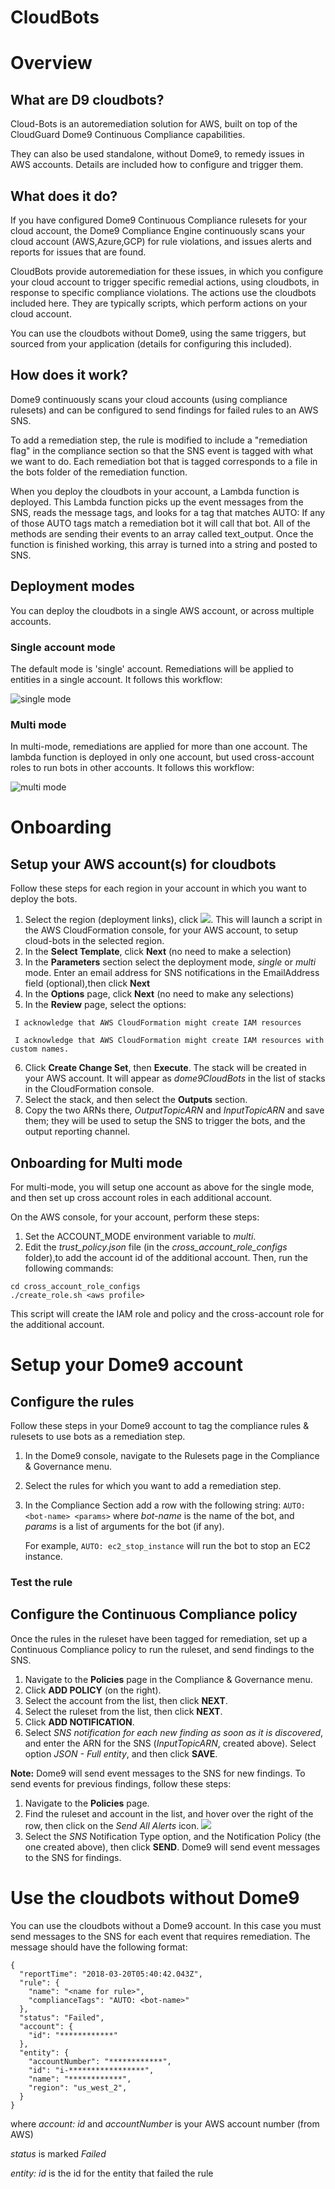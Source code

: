 # CloudBots

# Overview

## What are D9 cloudbots?

Cloud-Bots is an autoremediation solution for AWS, built on top of the CloudGuard Dome9 Continuous Compliance capabilities.

They can also be used standalone, without Dome9, to remedy issues in AWS accounts. Details are included how to configure and trigger them. 

## What does it do?

If you have configured Dome9 Continuous Compliance rulesets for your cloud account, the Dome9 Compliance Engine continuously scans  your cloud account (AWS,Azure,GCP) for rule violations, and issues alerts and reports for issues that are found.

CloudBots provide autoremediation for these issues, in which you configure your cloud account to  trigger  specific remedial actions, using cloudbots, in response to specific compliance violations. The actions use the  cloudbots included here. They are  typically  scripts, which perform actions on your cloud account.

You can use the cloudbots without Dome9, using the same triggers, but sourced from your application (details for configuring this included).

## How does it work?

Dome9 continuously  scans your cloud accounts (using compliance rulesets)  and can be configured to send findings for  failed rules to an AWS SNS.

To add a remediation step, the rule is modified to include  a "remediation flag" in the compliance section so that the SNS event is tagged with what we want to do.
Each remediation bot that is tagged corresponds to a file in the bots folder of the remediation function.

When you deploy the cloudbots in your account, a Lambda function is deployed. This Lambda function picks up the event messages from the SNS, reads the message tags, and looks for a tag that matches AUTO:
If any of those AUTO tags match a remediation bot it will call that bot.
All of the methods are sending their events to an array called text_output. Once the function is finished working, this array is turned into a string and posted to SNS.

## Deployment modes

You can deploy the cloudbots in a single AWS account, or across multiple accounts.

### Single account mode

The default mode is 'single' account. Remediations will be applied to entities in a single account. It follows this workflow:

![single mode](docs/pictures/data-flow.png)


### Multi mode

In multi-mode, remediations are applied for more than one account. The lambda function is deployed in only one account, but used cross-account roles to run bots in other accounts. It follows this workflow:

![multi mode](docs/pictures/cs2_multi_acct_workflow.png)


# Onboarding

## Setup your AWS account(s) for cloudbots
Follow these steps for each region in your account in which you want to deploy the bots.

1. Select the region (deployment links), click  [<img src="https://s3.amazonaws.com/cloudformation-examples/cloudformation-launch-stack.png">](https://console.aws.amazon.com/cloudformation/home?region=us-east-1#/stacks/new?stackName=dome9CloudBots&templateURL=https://s3.amazonaws.com/dome9cftemplatesuseast1/cloudbots_cftemplate.yaml). 
This will launch a script in the AWS CloudFormation console, for your AWS account, to setup cloud-bots in the selected region.
1. In the **Select Template**, click **Next** (no need to make a selection)
1. In the **Parameters** section select the deployment mode, *single* or *multi* mode. Enter an email address for SNS notifications in the EmailAddress field (optional),then click **Next**
1. In the **Options** page, click **Next** (no need to make any selections)
1. In the **Review** page, select the options:

``` I acknowledge that AWS CloudFormation might create IAM resources```

``` I acknowledge that AWS CloudFormation might create IAM resources with custom names.```

6. Click **Create Change Set**, then **Execute**. The stack will be created in your AWS account. It will appear as *dome9CloudBots* in the list of stacks in the CloudFormation console.
1. Select the stack, and then select the **Outputs** section.
1. Copy the two ARNs there, *OutputTopicARN* and *InputTopicARN* and save them; they will be used to setup the SNS to trigger the bots, and the output reporting channel.

## Onboarding for Multi mode

For multi-mode, you will setup one account as above for the single mode, and then set up cross account roles in each additional account.

On the AWS console, for your account, perform these steps:

1. Set the ACCOUNT_MODE environment variable to *multi*.
1. Edit the *trust_policy.json* file (in the *cross_account_role_configs* folder),to add the account id of the additional account. Then, run the following commands:
```
cd cross_account_role_configs
./create_role.sh <aws profile>
```

This script will create the IAM role and policy and the cross-account role for the additional account.

# Setup your Dome9 account

## Configure the rules
Follow these steps in your Dome9 account to tag the compliance rules & rulesets to use bots as a remediation step.

1. In the Dome9 console, navigate to the Rulesets page in the Compliance & Governance menu.
1. Select the rules for which you want to add a remediation step.
1. In the Compliance Section add a row with the following string:
``` AUTO: <bot-name> <params> ```
   where *bot-name* is the name of the bot, and *params* is a list of arguments for the bot (if any).
   
   For example,  ``` AUTO: ec2_stop_instance ``` will run the bot to stop an EC2 instance.

### Test the rule

## Configure the Continuous Compliance policy

Once the rules in the ruleset have been tagged for remediation, set up a Continuous Compliance policy to run the ruleset, and send findings to the SNS.

1. Navigate to the **Policies** page in the Compliance & Governance menu.
1. Click **ADD POLICY** (on the right).
1. Select the account from the list, then click **NEXT**.
1. Select the ruleset from the list, then click **NEXT**.
1. Click **ADD NOTIFICATION**.
1. Select *SNS notification for each new finding as soon as it is discovered*, and enter the ARN for the SNS (*InputTopicARN*, created above). Select option *JSON - Full entity*, and then click **SAVE**.

**Note:** Dome9 will  send event messages to the SNS for new findings. To send events for previous findings, follow these steps:
1. Navigate to the **Policies** page.
1. Find the ruleset and account in the list, and hover over the right of the row, then click on the *Send All Alerts* icon.
![](docs/pictures/send_all_events_button.png)
1. Select the *SNS* Notification Type option, and the Notification Policy (the one created above), then click **SEND**. Dome9 will send event messages to the SNS for findings.

# Use the cloudbots without Dome9

You can use the cloudbots without a Dome9 account. In this case you must send messages to the SNS for each event that requires remediation. The message should have the following format:

```
{
  "reportTime": "2018-03-20T05:40:42.043Z",
  "rule": {
    "name": "<name for rule>",
    "complianceTags": "AUTO: <bot-name>"
  },
  "status": "Failed",
  "account": {
    "id": "************"
  },
  "entity": {
    "accountNumber": "************",
    "id": "i-*****************",
    "name": "************",
    "region": "us_west_2",
  }
}
```
where 
 *account: id* and *accountNumber* is your AWS account number (from AWS)
 
 *status* is marked *Failed*
 
 *entity: id* is the id for the entity that failed the rule
 

